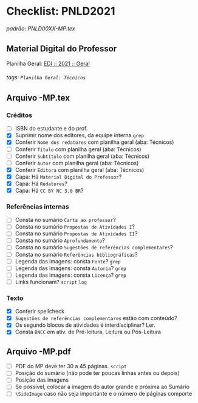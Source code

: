 # Checklist: PNLD2021

###### padrão: PNLD00XX-MP.tex

## Material Digital do Professor

Planilha Geral: [EDI :: 2021 :: Geral](https://docs.google.com/spreadsheets/d/1h7mPswvxidiKbSUMQb91VinhFlPQPDdHjJZs5d1uTa8/edit?usp=sharing)


###### tags: `Planilha Geral: Técnicos`

## Arquivo -MP.tex

### Créditos
- [ ] ISBN do estudante e do prof.
- [x] Suprimir nome dos editores, da equipe interna `grep`
- [x] Conferir `Nome dos redatores` com planilha geral (aba: Técnicos)
- [ ] Conferir `Título` com planilha geral (aba: Técnicos)
- [ ] Conferir `Subtítulo` com planilha geral (aba: Técnicos)
- [ ] Conferir `Autor` com planilha geral (aba: Técnicos)
- [x] Conferir `Editora` com planilha geral (aba: Técnicos)
- [x] Capa: Há `Material Digital do Professor`?
- [x] Capa: Há `Redatores`?
- [x] Capa: Há `CC BY NC 3.0 BR`?

### Referências internas
- [ ] Consta no sumário `Carta ao professor`?
- [ ] Consta no sumário `Propostas de Atividades I`?
- [ ] Consta no sumário `Propostas de Atividades II`?
- [ ] Consta no sumário `Aprofundamento`?
- [ ] Consta no sumário `Sugestões de referências complementares`?
- [ ] Consta no sumário `Referências bibliográficas`?
- [ ] Legenda das imagens: consta `Fonte`? `grep`
- [ ] Legenda das imagens: consta `Autoria`? `grep`
- [ ] Legenda das imagens: consta `Licença`? `grep`
- [ ] Links funcionam? `script` `log`

### Texto
- [x] Conferir spellcheck
- [x] `Sugestões de referências complementares` estão com conteúdo?
- [x] Os segundo blocos de atividades é interdisciplinar? Ler. 
- [x] Consta `BNCC` em ativ. de Pré-leitura, Leitura ou Pós-Leitura

## Arquivo -MP.pdf
- [ ] PDF do MP deve ter 30 a 45 páginas. `script`
- [ ] Posição do sumário (não pode ter poucas linhas antes ou depois)
- [ ] Posição das imagens
- [ ] Se possível, colocar a imagem do autor grande e próxima ao Sumário
- [ ] `\SideImage` caso não seja importante e o número de páginas comporte

